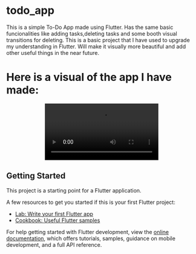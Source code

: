 # todo_app
This is a simple To-Do App made using Flutter. Has the same basic funcionalities like adding tasks,deleting tasks and some booth visual transitions for deleting. This is a basic project that I have used to upgrade my understanding in Flutter. Will make it visually more beautiful and add other useful things in the near future.

# Here is a visual of the app I have made:

<div align="center">
  <video src="https://github.com/HorizonChaser12/ToDoApp/assets/78254378/1e62b48c-1833-4dbc-bf44-cfd92bc496e8">
</div>


## Getting Started

This project is a starting point for a Flutter application.

A few resources to get you started if this is your first Flutter project:

- [Lab: Write your first Flutter app](https://docs.flutter.dev/get-started/codelab)
- [Cookbook: Useful Flutter samples](https://docs.flutter.dev/cookbook)

For help getting started with Flutter development, view the
[online documentation](https://docs.flutter.dev/), which offers tutorials,
samples, guidance on mobile development, and a full API reference.
